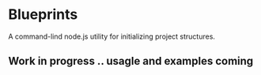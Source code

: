 # Blueprints

A command-lind node.js utility for initializing project structures.

## Work in progress .. usagle and examples coming ##